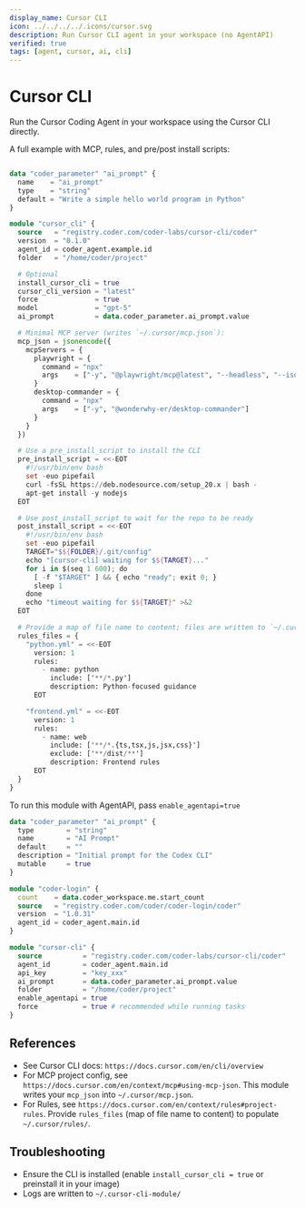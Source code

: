 ```yaml
---
display_name: Cursor CLI
icon: ../../../../.icons/cursor.svg
description: Run Cursor CLI agent in your workspace (no AgentAPI)
verified: true
tags: [agent, cursor, ai, cli]
---
```


# Cursor CLI

Run the Cursor Coding Agent in your workspace using the Cursor CLI directly.

A full example with MCP, rules, and pre/post install scripts:

```tf

data "coder_parameter" "ai_prompt" {
  name    = "ai_prompt"
  type    = "string"
  default = "Write a simple hello world program in Python"
}

module "cursor_cli" {
  source   = "registry.coder.com/coder-labs/cursor-cli/coder"
  version  = "0.1.0"
  agent_id = coder_agent.example.id
  folder   = "/home/coder/project"

  # Optional
  install_cursor_cli = true
  cursor_cli_version = "latest"
  force              = true
  model              = "gpt-5"
  ai_prompt          = data.coder_parameter.ai_prompt.value

  # Minimal MCP server (writes `~/.cursor/mcp.json`):
  mcp_json = jsonencode({
    mcpServers = {
      playwright = {
        command = "npx"
        args    = ["-y", "@playwright/mcp@latest", "--headless", "--isolated", "--no-sandbox"]
      }
      desktop-commander = {
        command = "npx"
        args    = ["-y", "@wonderwhy-er/desktop-commander"]
      }
    }
  })

  # Use a pre_install_script to install the CLI
  pre_install_script = <<-EOT
    #!/usr/bin/env bash
    set -euo pipefail
    curl -fsSL https://deb.nodesource.com/setup_20.x | bash -
    apt-get install -y nodejs
  EOT

  # Use post_install_script to wait for the repo to be ready
  post_install_script = <<-EOT
    #!/usr/bin/env bash
    set -euo pipefail
    TARGET="$${FOLDER}/.git/config"
    echo "[cursor-cli] waiting for $${TARGET}..."
    for i in $(seq 1 600); do
      [ -f "$TARGET" ] && { echo "ready"; exit 0; }
      sleep 1
    done
    echo "timeout waiting for $${TARGET}" >&2
  EOT

  # Provide a map of file name to content; files are written to `~/.cursor/rules/<name>`.
  rules_files = {
    "python.yml" = <<-EOT
      version: 1
      rules:
        - name: python
          include: ['**/*.py']
          description: Python-focused guidance
      EOT

    "frontend.yml" = <<-EOT
      version: 1
      rules:
        - name: web
          include: ['**/*.{ts,tsx,js,jsx,css}']
          exclude: ['**/dist/**']
          description: Frontend rules
      EOT
  }
}
```

To run this module with AgentAPI, pass `enable_agentapi=true`

```tf
data "coder_parameter" "ai_prompt" {
  type        = "string"
  name        = "AI Prompt"
  default     = ""
  description = "Initial prompt for the Codex CLI"
  mutable     = true
}

module "coder-login" {
  count    = data.coder_workspace.me.start_count
  source   = "registry.coder.com/coder/coder-login/coder"
  version  = "1.0.31"
  agent_id = coder_agent.main.id
}

module "cursor-cli" {
  source          = "registry.coder.com/coder-labs/cursor-cli/coder"
  agent_id        = coder_agent.main.id
  api_key         = "key_xxx"
  ai_prompt       = data.coder_parameter.ai_prompt.value
  folder          = "/home/coder/project"
  enable_agentapi = true
  force           = true # recommended while running tasks
}
```

## References

- See Cursor CLI docs: `https://docs.cursor.com/en/cli/overview`
- For MCP project config, see `https://docs.cursor.com/en/context/mcp#using-mcp-json`. This module writes your `mcp_json` into `~/.cursor/mcp.json`.
- For Rules, see `https://docs.cursor.com/en/context/rules#project-rules`. Provide `rules_files` (map of file name to content) to populate `~/.cursor/rules/`.

## Troubleshooting

- Ensure the CLI is installed (enable `install_cursor_cli = true` or preinstall it in your image)
- Logs are written to `~/.cursor-cli-module/`
